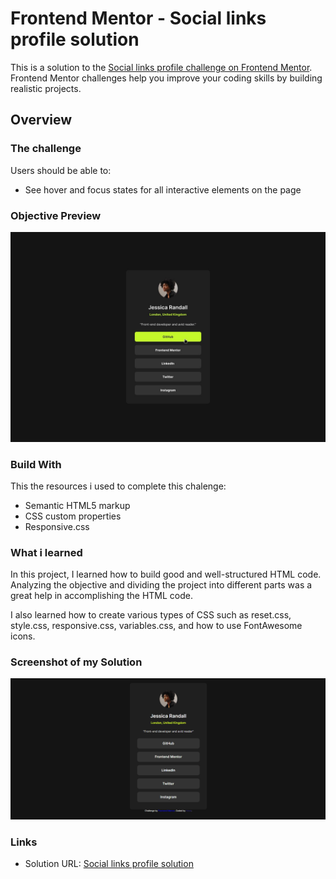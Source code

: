 # Frontend Mentor - Social links profile solution

This is a solution to the [Social links profile challenge on Frontend Mentor](https://www.frontendmentor.io/challenges/social-links-profile-UG32l9m6dQ). Frontend Mentor challenges help you improve your coding skills by building realistic projects. 

## Overview

### The challenge

Users should be able to:

- See hover and focus states for all interactive elements on the page

### Objective Preview

![desktop preview do desafio](./design/active-states.jpg)

### Build With

This the resources i used to complete this chalenge:

- Semantic HTML5 markup
- CSS custom properties
- Responsive.css

### What i learned

In this project, I learned how to build good and well-structured HTML code. Analyzing the objective and dividing the project into different parts was a great help in accomplishing the HTML code.

I also learned how to create various types of CSS such as reset.css, style.css, responsive.css, variables.css, and how to use FontAwesome icons.

### Screenshot of my Solution

![Minha solução](./design/minha-solução.gif)

### Links

- Solution URL: [Social links profile solution]()